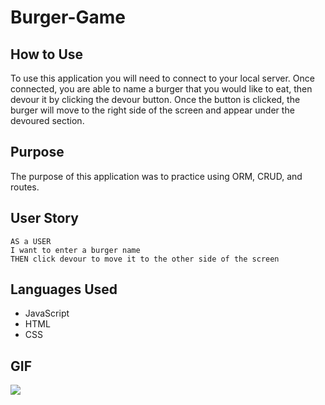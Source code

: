 # Burger-Game

## How to Use

To use this application you will need to connect to your local server. Once connected, you are able to name a burger that you would like to eat, then devour it by clicking the devour button. Once the button is clicked, the burger will move to the right side of the screen and appear under the devoured section. 

## Purpose
The purpose of this application was to practice using ORM, CRUD, and routes. 

## User Story
```
AS a USER 
I want to enter a burger name
THEN click devour to move it to the other side of the screen
```

## Languages Used
- JavaScript
- HTML
- CSS

## GIF 
![](demo.gif)
